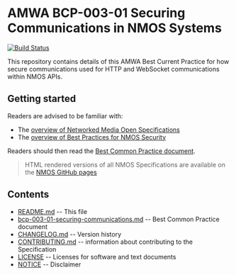 # AMWA BCP-003-01 Securing Communications in NMOS Systems

[![Build Status](https://travis-ci.com/AMWA-TV/nmos-secure-communication.svg?branch=v1.0-dev)](https://travis-ci.com/AMWA-TV/nmos-secure-communication)

This repository contains details of this AMWA Best Current Practice for how secure communications used for HTTP and WebSocket communications within NMOS APIs.

## Getting started

Readers are advised to be familiar with:

- The [overview of Networked Media Open Specifications](https://amwa-tv.github.io/nmos)
- The [overview of Best Practices for NMOS Security](https://amwa-tv.github.io/nmos-api-security)

Readers should then read the [Best Common Practice document](bcp-003-01-securing-communications.md).

> HTML rendered versions of all NMOS Specifications are available on the [NMOS GitHub pages](https://amwa-tv.github.io/nmos)

## Contents

- [README.md](README.md) -- This file
- [bcp-003-01-securing-communications.md](bcp-003-01-securing-communications.md) -- Best Common Practice document
- [CHANGELOG.md](CHANGELOG.md) -- Version history
- [CONTRIBUTING.md](CONTRIBUTING.md) -- information about contributing to the Specification
- [LICENSE](LICENSE) -- Licenses for software and text documents
- [NOTICE](NOTICE) -- Disclaimer
